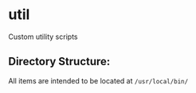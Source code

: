 # util
Custom utility scripts

## Directory Structure: 
All items are intended to be located at `/usr/local/bin/`